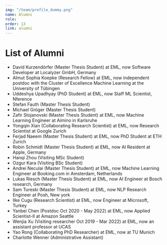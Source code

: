 ```yaml
---
img: "/team/profile_dummy.png"
name: Alumni
role:
order: 13
link: alumni
---
```


# List of Alumni

* David Kurzendörfer (Master Thesis Student) at EML, now Software Developer at Localyzer GmbH, Germany
* Almut Sophia Koepke (Research Fellow) at EML, now independent postdoc with the Cluster of Excellence Machine Learning at the University of Tübingen
* Uddeshya Upadhyay (PhD Student) at EML, now Staff ML Scientist, Nference
* Stefan Fauth (Master Thesis Student)
* Michael Gröger (Master Thesis Student)
* Zafir Stojanovski (Master Thesis Student) at EML, now Machine Learning Engineer at Aimino in Karlsruhe
* Yongqin Xian (Collaborating Research Scientist) at EML, now Research Scientist at Google Zurich
* Ferjad Naeem (Master Thesis Student) at EML, now PhD Student at ETH Zurich
* Robin Schmidt (Master Thesis Student) at EML, now AI Resident at Apple, Germany
* Hanqi Zhou (Visiting MSc Student)
* Ozgur Kara (Visiting BSc Student)
* Andrei Neculai (Master Thesis Student) at EML, now Machine Learning Engineer at Booking.com in Amsterdam, Netherlands
* Lukas Riesch (Master Thesis Student) at EML, now AI Engineer at Bosch research, Germany
* Sam Tureski (Master Thesis Student) at EML, now NLP Research Engineer at Posh, New york
* Ilke Cugu (Research Scientist) at EML, now Engineer at Microsoft, Turkey
* Yanbei Chen (Postdoc Oct 2020 - May 2022) at EML, now Applied Scientist-II at Amazon Seattle
* Wenjia Xu (Visiting researcher Oct 2019 - Mar 2022) at EML, now an assistant professor at UCAS
* Yao Rong (Collaborating PhD Researcher) at EML, now at TU Munich
* Charlotte Wenner (Administrative Assistant)
